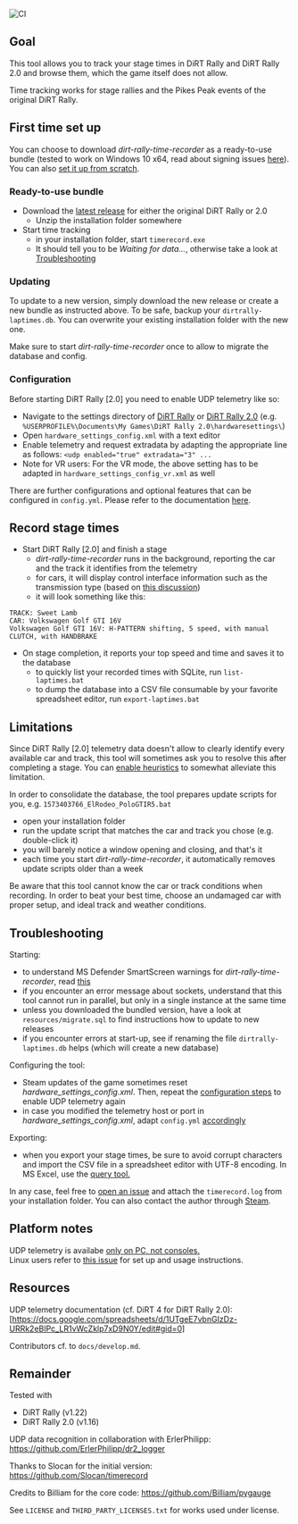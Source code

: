 ![CI](https://github.com/soong-construction/dirt-rally-time-recorder/workflows/CI/badge.svg)

## Goal
This tool allows you to track your stage times in DiRT Rally and DiRT Rally 2.0 and browse them, which the game itself does not allow.  

Time tracking works for stage rallies and the Pikes Peak events of the original DiRT Rally.  

## First time set up

You can choose to download *dirt-rally-time-recorder* as a ready-to-use bundle (tested to work on Windows 10 x64, read about signing issues [here](docs/unknown-publisher-warning.md)). You can also [set it up from scratch](docs/setup-from-scratch.md). 

### Ready-to-use bundle
- Download the [latest release](https://github.com/soong-construction/dirt-rally-time-recorder/releases/latest) for either the original DiRT Rally or 2.0
  - Unzip the installation folder somewhere
- Start time tracking  
  - in your installation folder, start `timerecord.exe` 
  - It should tell you to be *Waiting for data...*, otherwise take a look at [Troubleshooting](#troubleshooting)  

### Updating
To update to a new version, simply download the new release or create a new bundle as instructed above. To be safe, backup your `dirtrally-laptimes.db`. You can overwrite your existing installation folder with the new one.

Make sure to start *dirt-rally-time-recorder* once to allow to migrate the database and config. 

### Configuration
Before starting DiRT Rally [2.0] you need to enable UDP telemetry like so:
- Navigate to the settings directory of [DiRT Rally](https://www.pcgamingwiki.com/wiki/DiRT_Rally#Configuration_file.28s.29_location) or [DiRT Rally 2.0](https://www.pcgamingwiki.com/wiki/DiRT_Rally_2.0#Configuration_file.28s.29_location) (e.g. `%USERPROFILE%\Documents\My Games\DiRT Rally 2.0\hardwaresettings\`)
- Open `hardware_settings_config.xml` with a text editor
- Enable telemetry and request extradata by adapting the appropriate line as follows: `<udp enabled="true" extradata="3" ...`  
- Note for VR users: For the VR mode, the above setting has to be adapted in  `hardware_settings_config_vr.xml` as well

There are further configurations and optional features that can be configured in `config.yml`. Please refer to the documentation [here](docs/configuration.md).
  
## Record stage times
- Start DiRT Rally [2.0] and finish a stage  
  - *dirt-rally-time-recorder* runs in the background, reporting the car and the track it identifies from the telemetry  
  - for cars, it will display control interface information such as the transmission type (based on [this discussion](http://forums.codemasters.com/discussion/7071/dirt-rally-handbrake-and-transmission-information)) 
  - it will look something like this:
```
TRACK: Sweet Lamb
CAR: Volkswagen Golf GTI 16V
Volkswagen Golf GTI 16V: H-PATTERN shifting, 5 speed, with manual CLUTCH, with HANDBRAKE
```
- On stage completion, it reports your top speed and time and saves it to the database 
  - to quickly list your recorded times with SQLite, run `list-laptimes.bat`  
  - to dump the database into a CSV file consumable by your favorite spreadsheet editor, run `export-laptimes.bat`  

## Limitations
Since DiRT Rally [2.0] telemetry data doesn't allow to clearly identify every available car and track, this tool will sometimes ask you to resolve this after completing a stage. You can [enable heuristics](docs/configuration.md#heuristics) to somewhat alleviate this limitation.  

In order to consolidate the database, the tool prepares update scripts for you, e.g. `1573403766_ElRodeo_PoloGTIR5.bat`
- open your installation folder  
- run the update script that matches the car and track you chose (e.g. double-click it)  
- you will barely notice a window opening and closing, and that's it
- each time you start *dirt-rally-time-recorder*, it automatically removes update scripts older than a week 

Be aware that this tool cannot know the car or track conditions when recording. In order to beat your best time, choose an undamaged car with proper setup, and ideal track and weather conditions.

## Troubleshooting
Starting:
- to understand MS Defender SmartScreen warnings for *dirt-rally-time-recorder*, read [this](docs/unknown-publisher-warning.md)
- if you encounter an error message about sockets, understand that this tool cannot run in parallel, but only in a single instance at the same time
- unless you downloaded the bundled version, have a look at `resources/migrate.sql` to find instructions how to update to new releases
- if you encounter errors at start-up, see if renaming the file `dirtrally-laptimes.db` helps (which will create a new database) 

Configuring the tool: 
- Steam updates of the game sometimes reset *hardware_settings_config.xml*. Then, repeat the [configuration steps](#configuration) to enable UDP telemetry again
- in case you modified the telemetry host or port in *hardware_settings_config.xml*, adapt `config.yml` [accordingly](docs/configuration.md#telemetry)

Exporting:
- when you export your stage times, be sure to avoid corrupt characters and import the CSV file in a spreadsheet editor with UTF-8 encoding. In MS Excel, use the [query tool.](https://support.office.com/en-us/article/import-data-from-external-data-sources-power-query-be4330b3-5356-486c-a168-b68e9e616f5a)   

In any case, feel free to [open an issue](https://github.com/soong-construction/dirt-rally-time-recorder/issues/new) and attach the `timerecord.log` from your installation folder. You can also contact the author through [Steam](https://steamcommunity.com/id/soong-construction).

## Platform notes
UDP telemetry is availabe [only on PC, not consoles.](https://forums.codemasters.com/topic/34154-analyze-and-enjoy-all-your-dirt-rally-stage-times-recorded-by-this-simple-tool/?do=findComment&comment=521010)  
Linux users refer to [this issue](https://github.com/soong-construction/dirt-rally-time-recorder/issues/36#issuecomment-674543057) for set up and usage instructions.  

## Resources
UDP telemetry documentation (cf. DiRT 4 for DiRT Rally 2.0):  
[https://docs.google.com/spreadsheets/d/1UTgeE7vbnGIzDz-URRk2eBIPc_LR1vWcZklp7xD9N0Y/edit#gid=0]

Contributors cf. to `docs/develop.md`.

## Remainder
Tested with
- DiRT Rally (v1.22)
- DiRT Rally 2.0 (v1.16)

UDP data recognition in collaboration with ErlerPhilipp: https://github.com/ErlerPhilipp/dr2_logger 

Thanks to Slocan for the initial version: https://github.com/Slocan/timerecord

Credits to Billiam for the core code: https://github.com/Billiam/pygauge

See `LICENSE` and `THIRD_PARTY_LICENSES.txt` for works used under license.
